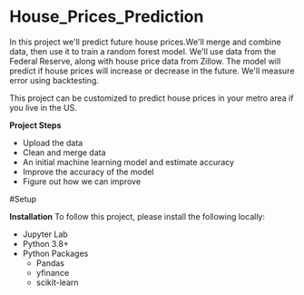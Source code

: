 # House_Prices_Prediction
In this project we'll predict future house prices.We'll merge and combine data, then use it to train a random forest model. We'll use data from the Federal Reserve, along with house price data from Zillow. The model will predict if house prices will increase or decrease in the future. We'll measure error using backtesting.

This project can be customized to predict house prices in your metro area if you live in the US.

**Project Steps**
 * Upload the data
 * Clean and merge data
 * An initial machine learning model and estimate accuracy
 * Improve the accuracy of the model
 * Figure out how we can improve

#Setup

**Installation**
To follow this project, please install the following locally:
* Jupyter Lab
* Python 3.8+
* Python Packages
   * Pandas
   * yfinance
   * scikit-learn



